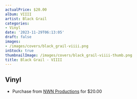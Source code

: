 ```yaml
---
actualPrice: $20.00
album: VIIII
artist: Black Grail
categories:
- Vinyl
date: '2023-11-29T06:13:05'
draft: false
images:
- /images/covers/black_grail-viiii.png
inStock: true
thumbnailImage: /images/covers/black_grail-viiii-thumb.png
title: Black Grail - VIIII
---
```


## Vinyl
* Purchase from [NWN Productions](http://shop.nwnprod.com/index.php?route=product/product&path=75&product_id=40320&sort=pd.name&order=ASC) for $20.00
